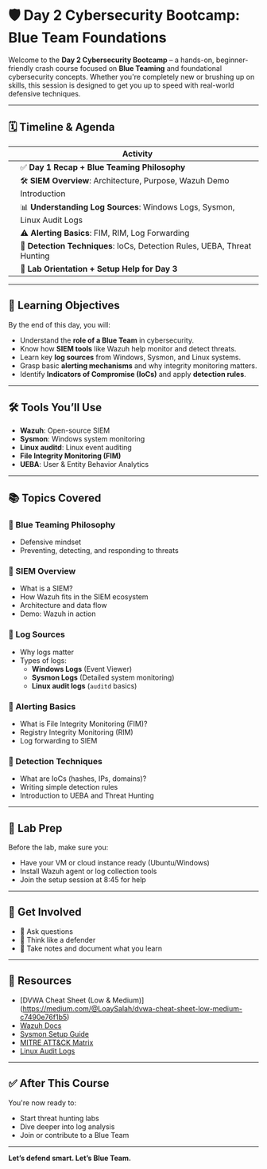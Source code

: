 # 🛡️ Day 2 Cybersecurity Bootcamp: Blue Team Foundations

Welcome to the **Day 2 Cybersecurity Bootcamp** – a hands-on, beginner-friendly crash course focused on **Blue Teaming** and foundational cybersecurity concepts. Whether you're completely new or brushing up on skills, this session is designed to get you up to speed with real-world defensive techniques.

---

## 🗓️ Timeline & Agenda

|            | Activity                                                                 |
|------------|--------------------------------------------------------------------------|
|            | ✅ **Day 1 Recap + Blue Teaming Philosophy**                              |
|            | 🛠️ **SIEM Overview**: Architecture, Purpose, Wazuh Demo Introduction      |
|            | 📊 **Understanding Log Sources**: Windows Logs, Sysmon, Linux Audit Logs  |
|            | ⚠️ **Alerting Basics**: FIM, RIM, Log Forwarding                          |
|            | 🔎 **Detection Techniques**: IoCs, Detection Rules, UEBA, Threat Hunting  |
|            | 🧪 **Lab Orientation + Setup Help for Day 3**                             |

---

## 🧭 Learning Objectives

By the end of this day, you will:
- Understand the **role of a Blue Team** in cybersecurity.
- Know how **SIEM tools** like Wazuh help monitor and detect threats.
- Learn key **log sources** from Windows, Sysmon, and Linux systems.
- Grasp basic **alerting mechanisms** and why integrity monitoring matters.
- Identify **Indicators of Compromise (IoCs)** and apply **detection rules**.

---

## 🛠️ Tools You’ll Use

- **Wazuh**: Open-source SIEM
- **Sysmon**: Windows system monitoring
- **Linux auditd**: Linux event auditing
- **File Integrity Monitoring (FIM)**
- **UEBA**: User & Entity Behavior Analytics

---

## 📚 Topics Covered

### 🔹 Blue Teaming Philosophy
- Defensive mindset
- Preventing, detecting, and responding to threats

### 🔹 SIEM Overview
- What is a SIEM?
- How Wazuh fits in the SIEM ecosystem
- Architecture and data flow
- Demo: Wazuh in action

### 🔹 Log Sources
- Why logs matter
- Types of logs:
  - **Windows Logs** (Event Viewer)
  - **Sysmon Logs** (Detailed system monitoring)
  - **Linux audit logs** (`auditd` basics)

### 🔹 Alerting Basics
- What is File Integrity Monitoring (FIM)?
- Registry Integrity Monitoring (RIM)
- Log forwarding to SIEM

### 🔹 Detection Techniques
- What are IoCs (hashes, IPs, domains)?
- Writing simple detection rules
- Introduction to UEBA and Threat Hunting

---

## 🧪 Lab Prep

Before the lab, make sure you:
- Have your VM or cloud instance ready (Ubuntu/Windows)
- Install Wazuh agent or log collection tools
- Join the setup session at 8:45 for help

---

## 🙌 Get Involved

- 💬 Ask questions
- 🧠 Think like a defender
- 👣 Take notes and document what you learn

---

## 📌 Resources

- [DVWA Cheat Sheet (Low & Medium)] (https://medium.com/@LoaySalah/dvwa-cheat-sheet-low-medium-c7490e76f1b5)
- [Wazuh Docs](https://documentation.wazuh.com/)
- [Sysmon Setup Guide](https://learn.microsoft.com/en-us/sysinternals/downloads/sysmon)
- [MITRE ATT&CK Matrix](https://attack.mitre.org/)
- [Linux Audit Logs](https://linux.die.net/man/8/auditd)

---

## ✅ After This Course

You're now ready to:
- Start threat hunting labs
- Dive deeper into log analysis
- Join or contribute to a Blue Team

---

**Let’s defend smart. Let’s Blue Team.**
